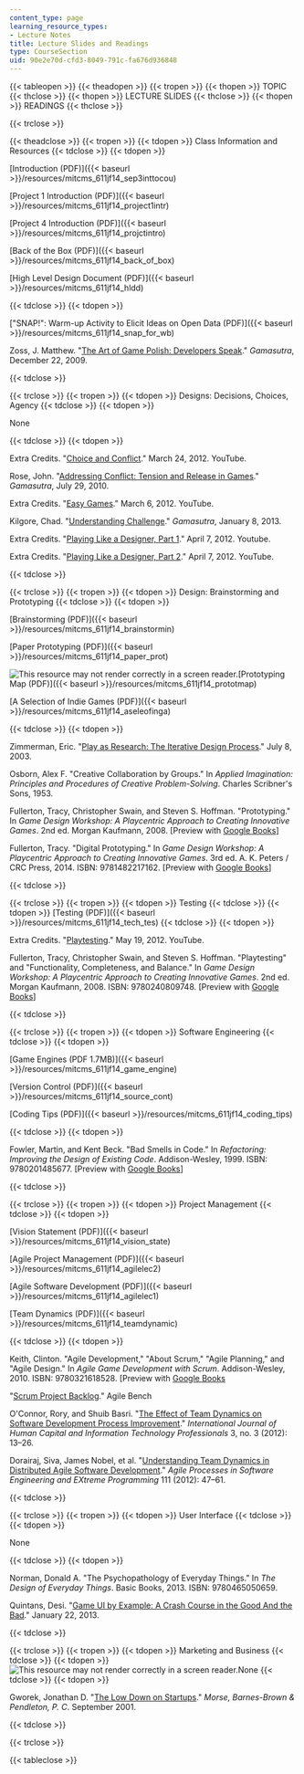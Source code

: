 ```yaml
---
content_type: page
learning_resource_types:
- Lecture Notes
title: Lecture Slides and Readings
type: CourseSection
uid: 90e2e70d-cfd3-8049-791c-fa676d936848
---
```


{{< tableopen >}}
{{< theadopen >}}
{{< tropen >}}
{{< thopen >}}
TOPIC
{{< thclose >}}
{{< thopen >}}
LECTURE SLIDES
{{< thclose >}}
{{< thopen >}}
READINGS
{{< thclose >}}

{{< trclose >}}

{{< theadclose >}}
{{< tropen >}}
{{< tdopen >}}
Class Information and Resources
{{< tdclose >}}
{{< tdopen >}}


[Introduction (PDF)]({{< baseurl >}}/resources/mitcms_611jf14_sep3inttocou)

[Project 1 Introduction (PDF)]({{< baseurl >}}/resources/mitcms_611jf14_project1intr)

[Project 4 Introduction (PDF)]({{< baseurl >}}/resources/mitcms_611jf14_projctintro)

[Back of the Box (PDF)]({{< baseurl >}}/resources/mitcms_611jf14_back_of_box)

[High Level Design Document (PDF)]({{< baseurl >}}/resources/mitcms_611jf14_hldd)


{{< tdclose >}}
{{< tdopen >}}


["SNAP!": Warm-up Activity to Elicit Ideas on Open Data (PDF)]({{< baseurl >}}/resources/mitcms_611jf14_snap_for_wb)

Zoss, J. Matthew. "[The Art of Game Polish: Developers Speak](http://www.gamasutra.com/view/feature/132611/the_art_of_game_polish_developers_.php?print=1)." _Gamasutra_, December 22, 2009.


{{< tdclose >}}

{{< trclose >}}
{{< tropen >}}
{{< tdopen >}}
Designs: Decisions, Choices, Agency
{{< tdclose >}}
{{< tdopen >}}


None


{{< tdclose >}}
{{< tdopen >}}


Extra Credits. "[Choice and Conflict](https://www.youtube.com/watch?v=lg8fVtKyYxY)." March 24, 2012. YouTube.

Rose, John. "[Addressing Conflict: Tension and Release in Games](http://www.gamasutra.com/view/feature/134313/addressing_conflict_tension_and_.php)." _Gamasutra_, July 29, 2010.

Extra Credits. "[Easy Games](https://www.youtube.com/watch?v=BWFzFsHc75U)." March 6, 2012. YouTube.

Kilgore, Chad. "[Understanding Challenge](http://www.gamasutra.com/view/feature/184425/understanding_challenge.php)." _Gamasutra_, January 8, 2013.

Extra Credits. "[Playing Like a Designer, Part 1](https://www.youtube.com/watch?v=_HmtmoGwpZc)." April 7, 2012. Youtube.

Extra Credits. "[Playing Like a Designer, Part 2](https://www.youtube.com/watch?v=6op8eV5OBwE)." April 7, 2012. YouTube.


{{< tdclose >}}

{{< trclose >}}
{{< tropen >}}
{{< tdopen >}}
Design: Brainstorming and Prototyping
{{< tdclose >}}
{{< tdopen >}}


[Brainstorming (PDF)]({{< baseurl >}}/resources/mitcms_611jf14_brainstormin)

[Paper Prototyping (PDF)]({{< baseurl >}}/resources/mitcms_611jf14_paper_prot)

![This resource may not render correctly in a screen reader.](/images/inacessible.gif)[Prototyping Map (PDF)]({{< baseurl >}}/resources/mitcms_611jf14_prototmap)

[A Selection of Indie Games (PDF)]({{< baseurl >}}/resources/mitcms_611jf14_aseleofinga)


{{< tdclose >}}
{{< tdopen >}}


Zimmerman, Eric. "[Play as Research: The Iterative Design Process](https://famst109mg.wordpress.com/2017/01/17/play-as-research-the-iterative-design-process-eric-zimmerman/)." July 8, 2003.

Osborn, Alex F. "Creative Collaboration by Groups." In _Applied Imagination: Principles and Procedures of Creative Problem-Solving_. Charles Scribner's Sons, 1953.

Fullerton, Tracy, Christopher Swain, and Steven S. Hoffman. "Prototyping." In _Game Design Workshop: A Playcentric Approach to Creating Innovative Games_. 2nd ed. Morgan Kaufmann, 2008. \[Preview with [Google Books](http://books.google.com/books?id=GELLBQAAQBAJ&pg=PA175=onepage)\]

Fullerton, Tracy. "Digital Prototyping." In _Game Design Workshop: A Playcentric Approach to Creating Innovative Games_. 3rd ed. A. K. Peters / CRC Press, 2014. ISBN: 9781482217162. \[Preview with [Google Books](http://books.google.com/books?id=7nDvAgAAQBAJ&pg=PA235=onepage)\]


{{< tdclose >}}

{{< trclose >}}
{{< tropen >}}
{{< tdopen >}}
Testing
{{< tdclose >}}
{{< tdopen >}}
[Testing (PDF)]({{< baseurl >}}/resources/mitcms_611jf14_tech_tes)
{{< tdclose >}}
{{< tdopen >}}


Extra Credits. "[Playtesting](https://www.youtube.com/watch?v=on7endO4lPY)." May 19, 2012. YouTube.

Fullerton, Tracy, Christopher Swain, and Steven S. Hoffman. "Playtesting" and "Functionality, Completeness, and Balance." In _Game Design Workshop: A Playcentric Approach to Creating Innovative Games_. 2nd ed. Morgan Kaufmann, 2008. ISBN: 9780240809748. \[Preview with [Google Books](http://books.google.com/books?id=OjIYWtqWxtAC&pg=PA248=onepage)\]


{{< tdclose >}}

{{< trclose >}}
{{< tropen >}}
{{< tdopen >}}
Software Engineering
{{< tdclose >}}
{{< tdopen >}}


[Game Engines (PDF 1.7MB)]({{< baseurl >}}/resources/mitcms_611jf14_game_engine)

[Version Control (PDF)]({{< baseurl >}}/resources/mitcms_611jf14_source_cont)

[Coding Tips (PDF)]({{< baseurl >}}/resources/mitcms_611jf14_coding_tips)


{{< tdclose >}}
{{< tdopen >}}


Fowler, Martin, and Kent Beck. "Bad Smells in Code." In _Refactoring: Improving the Design of Existing Code_. Addison-Wesley, 1999. ISBN: 9780201485677. \[Preview with [Google Books](http://books.google.com/books?id=pqBXBltqwBAC&pg=PA75#v=onepage)\]


{{< tdclose >}}

{{< trclose >}}
{{< tropen >}}
{{< tdopen >}}
Project Management
{{< tdclose >}}
{{< tdopen >}}


[Vision Statement (PDF)]({{< baseurl >}}/resources/mitcms_611jf14_vision_state)

[Agile Project Management (PDF)]({{< baseurl >}}/resources/mitcms_611jf14_agilelec2)

[Agile Software Development (PDF)]({{< baseurl >}}/resources/mitcms_611jf14_agilelec1)

[Team Dynamics (PDF)]({{< baseurl >}}/resources/mitcms_611jf14_teamdynamic)


{{< tdclose >}}
{{< tdopen >}}


Keith, Clinton. "Agile Development," "About Scrum," "Agile Planning," and "Agile Design." In _Agile Game Development with Scrum_. Addison-Wesley, 2010. ISBN: 9780321618528. \[Preview with [Google Books](http://books.google.com/books?id=OYWWRFFc29gC&pg=PAfrontcover)

"[Scrum Project Backlog](https://www.mountaingoatsoftware.com/agile/scrum/scrum-tools/product-backlog)." Agile Bench

O'Connor, Rory, and Shuib Basri. "[The Effect of Team Dynamics on Software Development Process Improvement](http://dx.doi.org/10.4018/jhcitp.2012070102)." _International Journal of Human Capital and Information Technology Professionals_ 3, no. 3 (2012): 13–26.

Dorairaj, Siva, James Nobel, et al. "[Understanding Team Dynamics in Distributed Agile Software Development](http://dx.doi.org/10.1007/978-3-642-30350-0_4)." _Agile Processes in Software Engineering and EXtreme Programming_ 111 (2012): 47–61.


{{< tdclose >}}

{{< trclose >}}
{{< tropen >}}
{{< tdopen >}}
User Interface
{{< tdclose >}}
{{< tdopen >}}


None


{{< tdclose >}}
{{< tdopen >}}


Norman, Donald A. "The Psychopathology of Everyday Things." In _The Design of Everyday Things_. Basic Books, 2013. ISBN: 9780465050659.

Quintans, Desi. "[Game UI by Example: A Crash Course in the Good And the Bad](http://gamedevelopment.tutsplus.com/tutorials/game-ui-by-example-a-crash-course-in-the-good-and-bad--gamedev-3943)." January 22, 2013.


{{< tdclose >}}

{{< trclose >}}
{{< tropen >}}
{{< tdopen >}}
Marketing and Business
{{< tdclose >}}
{{< tdopen >}}
![This resource may not render correctly in a screen reader.](/images/inacessible.gif)None
{{< tdclose >}}
{{< tdopen >}}


Gworek, Jonathan D. "[The Low Down on Startups](http://www.mbbp.com/news/low-down)." _Morse, Barnes-Brown & Pendleton, P. C_. September 2001.


{{< tdclose >}}

{{< trclose >}}

{{< tableclose >}}